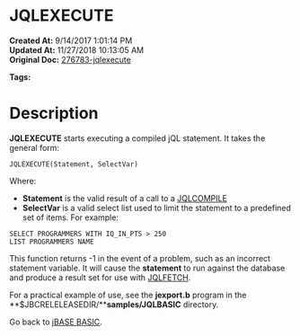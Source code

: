 # JQLEXECUTE

**Created At:** 9/14/2017 1:01:14 PM  
**Updated At:** 11/27/2018 10:13:05 AM  
**Original Doc:** [276783-jqlexecute](https://docs.jbase.com/36868-jbase-basic/276783-jqlexecute)  

**Tags:**
<badge text='records handling' vertical='middle' />
<badge text='query language' vertical='middle' />

# Description

**JQLEXECUTE** starts executing a compiled jQL statement. It takes the general form:

```
JQLEXECUTE(Statement, SelectVar)
```

Where:

- **Statement** is the valid result of a call to a [JQLCOMPILE](./../jqlcompile)
- **SelectVar** is a valid select list used to limit the statement to a predefined set of items. For example:


```
SELECT PROGRAMMERS WITH IQ_IN_PTS > 250
LIST PROGRAMMERS NAME
```



This function returns -1 in the event of a problem, such as an incorrect statement variable. It will cause the **statement** to run against the database and produce a result set for use with [JQLFETCH](./../jqlfetch).

For a practical example of use, see the **jexport.b** program in the **$JBCRELELEASEDIR/****samples/JQLBASIC** directory.



Go back to [jBASE BASIC](./../jbase-basic-programmers-reference-guide).
